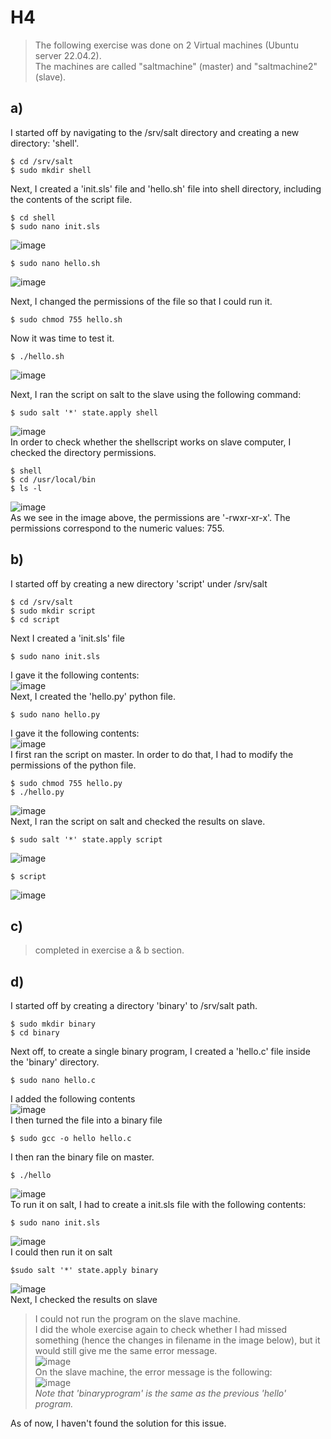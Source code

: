 # H4
>The following exercise was done on 2 Virtual machines (Ubuntu server 22.04.2).
<br>The machines are called "saltmachine" (master) and "saltmachine2" (slave).

## a)
I started off by navigating to the /srv/salt directory and creating a new directory: 'shell'.

    $ cd /srv/salt
    $ sudo mkdir shell
Next, I created a 'init.sls' file and 'hello.sh' file into shell directory, including the contents of the script file.

    $ cd shell
    $ sudo nano init.sls
![image](https://user-images.githubusercontent.com/103279302/233832343-29ff5b27-9646-45de-95c7-df3f832d89b0.png)

    $ sudo nano hello.sh
![image](https://user-images.githubusercontent.com/103279302/233832404-9d0299b8-16bc-4239-89a9-c71a22133717.png)

Next, I changed the permissions of the file so that I could run it.

    $ sudo chmod 755 hello.sh
Now it was time to test it.
    
    $ ./hello.sh
![image](https://user-images.githubusercontent.com/103279302/233832589-a8a25936-c1ae-4810-ae22-2c11df6cccbe.png)

Next, I ran the script on salt to the slave using the following command:

    $ sudo salt '*' state.apply shell
![image](https://user-images.githubusercontent.com/103279302/233835195-b0374e38-0224-49c2-bbd4-1f3f4f7c4b76.png)
<br>In order to check whether the shellscript works on slave computer, I checked the directory permissions.

    $ shell
    $ cd /usr/local/bin
    $ ls -l
![image](https://user-images.githubusercontent.com/103279302/233835552-383ecb3f-352e-476e-ac2b-41e11328636e.png)
<br>As we see in the image above, the permissions are '-rwxr-xr-x'. The permissions correspond to the numeric values: 755.

## b)
I started off by creating a new directory 'script' under /srv/salt

    $ cd /srv/salt
    $ sudo mkdir script
    $ cd script
Next I created a 'init.sls' file

    $ sudo nano init.sls
I gave it the following contents:
<br>![image](https://user-images.githubusercontent.com/103279302/233836451-0f9c9024-c561-4985-9ae8-96c5cbde26b4.png)
<br> Next, I created the 'hello.py' python file.
    
    $ sudo nano hello.py
I gave it the following contents:
<br>![image](https://user-images.githubusercontent.com/103279302/233836578-503458ff-5058-4839-b33b-52ccb1ad2d75.png)
<br>I first ran the script on master. In order to do that, I had to modify the permissions of the python file.
    
    $ sudo chmod 755 hello.py
    $ ./hello.py
![image](https://user-images.githubusercontent.com/103279302/233837099-940df11a-27f1-4189-b3c5-9c03f72eca33.png)
<br>Next, I ran the script on salt and checked the results on slave.

    $ sudo salt '*' state.apply script
![image](https://user-images.githubusercontent.com/103279302/233836731-4703019d-d98b-4ca9-876a-bddb9c378b08.png)
        
    $ script
![image](https://user-images.githubusercontent.com/103279302/233836763-02f950cc-1c41-462a-92ca-37117fc16e25.png)

## c)
>completed in exercise a & b section.

## d)
I started off by creating a directory 'binary' to /srv/salt path.

    $ sudo mkdir binary
    $ cd binary
Next off, to create a single binary program, I created a 'hello.c' file inside the 'binary' directory.

    $ sudo nano hello.c
I added the following contents
<br>![image](https://user-images.githubusercontent.com/103279302/233838269-321cc3c4-6af1-4109-b98b-bf362c77f67e.png)
<br>I then turned the file into a binary file

    $ sudo gcc -o hello hello.c
I then ran the binary file on master.

    $ ./hello
![image](https://user-images.githubusercontent.com/103279302/233838424-1d3b06aa-5e57-45cc-a731-794edfb5d6a2.png)
<br>To run it on salt, I had to create a init.sls file with the following contents:

    $ sudo nano init.sls
![image](https://user-images.githubusercontent.com/103279302/233838634-2fe67474-0a3f-4828-ab22-d240d882e42e.png)
<br>I could then run it on salt
   
    $sudo salt '*' state.apply binary
![image](https://user-images.githubusercontent.com/103279302/233838577-2b668430-74ee-4622-bbbb-33ef573d77b9.png)
<br>Next, I checked the results on slave
>I could not run the program on the slave machine.
><br>I did the whole exercise again to check whether I had missed something (hence the changes in filename in the image below), but it would  still give me the same error message.
<br>![image](https://user-images.githubusercontent.com/103279302/233840673-4dc1f5c7-5fd0-4fd9-b59f-ec4fcf761bba.png)
<br>On the slave machine, the error message is the following:
<br>![image](https://user-images.githubusercontent.com/103279302/233844991-69ef4baa-1675-471e-8599-64814b737c1b.png)
<br>*Note that 'binaryprogram' is the same as the previous 'hello' program.*


As of now, I haven't found the solution for this issue.
